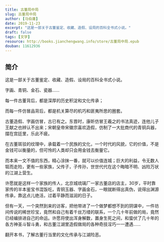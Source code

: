 ```yaml
---
title: 古董局中局
slug: 古董局中局
author: [马伯庸]
date: 2019-11-23
excerpt: "这是一部关于古董鉴定、收藏、造假、设局的百科全书式小说。"
draft: false
tags: [文学]
resource: http://books.jianchengwang.info/store/古董局中局.epub
douban: 11612936
---
```


## 简介

这是一部关于古董鉴定、收藏、造假、设局的百科全书式小说。

字画、青铜、金石、瓷器……

每一件古董背后，都是深厚的历史积淀和文化传承；

而每一件仿冒品背后，都是机关算尽的机巧和匪夷所思的圈套。

古董造假、字画仿冒，古已有之。东晋时，康昕仿冒王羲之的书法真迹，连他儿子王献之也辨认不出来；宋朝皇帝宋徽宗喜欢造假，仿制了一大批商代的青铜兵器，摆在宫廷里，乐此不疲。

在古董斑驳的纹理中，承载着一个民族的文化，一个时代的风貌，它的价值，不是金钱可以衡量的，但可怜的人类却只会用金钱去衡量它。

而本来一文不值的东西，精心涂抹一番，就可以价值连城；巨大的利益，令无数人铤而走险，更有一些家族，父传子，子传孙，世世代代在这个晦暗不明、凶险万状的江湖上营生。

许愿就是这样一个家族的传人，北京城琉璃厂一家古董店的店主，30岁，平时靠家传的半本鉴宝书混饭吃，青铜玉器、字画金石，一眼就断得出真伪，说得出渊源传承，靠这点儿绝活，过着平静而滋润的日子。

但有一天，一个突然到来的访客，把他带进了一个做梦都想不到的阴谋中，一件坊间传说的稀世珍宝，竟然和自己有着千丝万缕的联系，一个几十年前做的局，竟然已经编排进自己的命运。许愿将使出浑身解数，置身生死之间，和蛰伏了几十年的各方神圣斗智斗勇，和古董江湖里造假做局的各种奇技淫巧一一遭遇……

翻开本书，了解古董行当里的文化传承与江湖险恶。